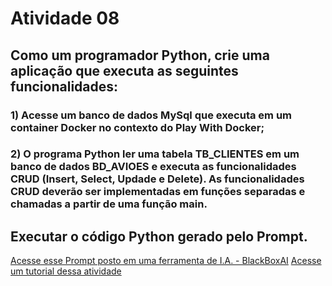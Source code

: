 # Atividade 08

## Como um programador Python, crie uma aplicação que executa as seguintes funcionalidades: 
### 1) Acesse um banco de dados MySql que executa em um container Docker no contexto do Play With Docker; 
### 2) O programa Python ler uma tabela TB_CLIENTES em um banco de dados BD_AVIOES e executa as funcionalidades CRUD (Insert, Select, Updade e Delete). As funcionalidades CRUD deverão ser implementadas em funções separadas e chamadas a partir de uma função main.

## Executar o código Python gerado pelo Prompt.

[Acesse esse Prompt posto em uma ferramenta de I.A. - BlackBoxAI](https://www.blackbox.ai/share/ddca0ca5-b428-4251-9b52-0ba37fe5e238)
[Acesse um tutorial dessa atividade](https://docs.google.com/document/d/1-fIW0sUbIYQoNwz-yyi8_EPgagMBz3hWqjRVC-zTAf0/edit?tab=t.0)
